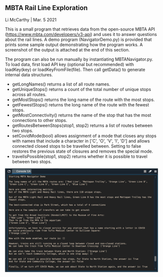 ## MBTA Rail Line Exploration
Li McCarthy | Mar. 5 2021

This is a small program that retrieves data from the open-source MBTA API (https://www.mbta.com/developers/v3-api) and uses it to answer questions
about the rail lines.  A demo program (NavigatorDemo.py) is provided that prints some sample output demonstrating how the program works.  A screenshot of the output is attached at the end of this section.  

The program can also be run manually by instantiating MBTANavigator.py.  To load data, first load API key (optional but recommended) with loadKey(key) or loadKeyFromFile(file).  Then call getData() to generate internal data structures.  

* getLongNames() returns a list of all route names.  
* getUniqueStops() returns a count of the total number of unique stops across
all routes.  
* getMostStops() returns the long name of the route with the most stops.  
* getFewestStops() returns the long name of the route with the fewest stops.  
* getMostConnectivity() returns the name of the stop that has the most connections to other stops.  
* getRoutesBetweenStops(stop1, stop2) returns a list of routes between two stops.  
* setCovidMode(bool) allows assignment of a mode that closes any stops with names that include a character in ['C', 'O', 'V', 'I', 'D'] and allows connected closed stops to be travelled between. Setting to false restores the previous state of closures and removes the special mode.  
* travelIsPossible(stop1, stop2) returns whether it is possible to travel between two stops.  

![Demo Output](demo_screenshot.png)

